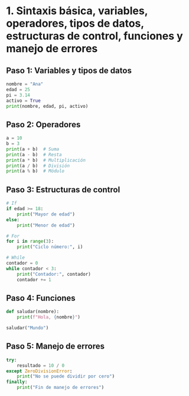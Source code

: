# 1. Sintaxis básica, variables, operadores, tipos de datos, estructuras de control, funciones y manejo de errores

## Paso 1: Variables y tipos de datos

```python
nombre = "Ana"
edad = 25
pi = 3.14
activo = True
print(nombre, edad, pi, activo)
```

## Paso 2: Operadores

```python
a = 10
b = 3
print(a + b)  # Suma
print(a - b)  # Resta
print(a * b)  # Multiplicación
print(a / b)  # División
print(a % b)  # Módulo
```

## Paso 3: Estructuras de control

```python
# If
if edad >= 18:
    print("Mayor de edad")
else:
    print("Menor de edad")

# For
for i in range(3):
    print("Ciclo número:", i)

# While
contador = 0
while contador < 3:
    print("Contador:", contador)
    contador += 1
```

## Paso 4: Funciones

```python
def saludar(nombre):
    print(f"Hola, {nombre}")

saludar("Mundo")
```

## Paso 5: Manejo de errores

```python
try:
    resultado = 10 / 0
except ZeroDivisionError:
    print("No se puede dividir por cero")
finally:
    print("Fin de manejo de errores")
```